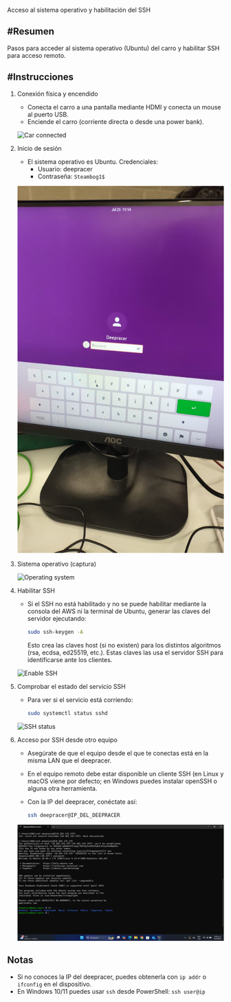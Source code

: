 Acceso al sistema operativo y habilitación del SSH

#Resumen
------
Pasos para acceder al sistema operativo (Ubuntu) del carro y habilitar SSH para acceso remoto.

#Instrucciones
------------

1. Conexión física y encendido
	- Conecta el carro a una pantalla mediante HDMI y conecta un mouse al puerto USB.
	- Enciende el carro (corriente directa o desde una power bank).

	![Car connected](media/car_connected.gif)

2. Inicio de sesión
	- El sistema operativo es Ubuntu. Credenciales:
	  - Usuario: deepracer
	  - Contraseña: `Steambog1$`

	![Pantalla de login](media/login.jpg)

3. Sistema operativo (captura)

	![Operating system](media/enable_ssh.jpg)

4. Habilitar SSH
	- Si el SSH no está habilitado y no se puede habilitar mediante la consola del AWS ni la terminal de Ubuntu, generar las claves del servidor ejecutando:

	  ```bash
	  sudo ssh-keygen -A
	  ```

	  Esto crea las claves host (si no existen) para los distintos algoritmos (rsa, ecdsa, ed25519, etc.). Estas claves las usa el servidor SSH para identificarse ante los clientes.

	![Enable SSH](media/enable_ssh.jpg)

5. Comprobar el estado del servicio SSH
	- Para ver si el servicio está corriendo:

	  ```bash
	  sudo systemctl status sshd
	  ```

	![SSH status](media/ssh_status.jpg)

6. Acceso por SSH desde otro equipo
	- Asegúrate de que el equipo desde el que te conectas está en la misma LAN que el deepracer.
	- En el equipo remoto debe estar disponible un cliente SSH (en Linux y macOS viene por defecto; en Windows puedes instalar openSSH o alguna otra herramienta.
	- Con la IP del deepracer, conéctate así:

	  ```bash
	  ssh deepracer@IP_DEL_DEEPRACER
	  ```

	![SSH access](media/ssh_access.png)

Notas
-----
- Si no conoces la IP del deepracer, puedes obtenerla con `ip addr` o `ifconfig` en el dispositivo.
- En Windows 10/11 puedes usar `ssh` desde PowerShell: `ssh user@ip`
